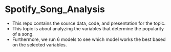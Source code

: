 # Spotify_Song_Analysis
- This repo contains the source data, code, and presentation for the topic.
- This topic is about analyzing the variables that determine the popularity of a song.
- Furthermore, we run 6 models to see which model works the best based on the selected variables.
